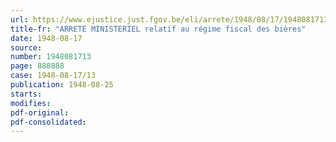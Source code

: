 ```yaml
---
url: https://www.ejustice.just.fgov.be/eli/arrete/1948/08/17/1948081713/justel
title-fr: "ARRETE MINISTERIEL relatif au régime fiscal des bières"
date: 1948-08-17
source:
number: 1948081713
page: 888888
case: 1948-08-17/13
publication: 1948-08-25
starts:
modifies:
pdf-original:
pdf-consolidated:
---
```


